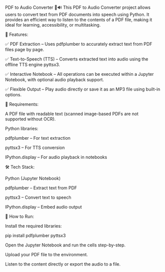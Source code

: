 PDF to Audio Converter 📄🔊
This PDF to Audio Converter project allows users to convert text from PDF documents into speech using Python. It provides an efficient way to listen to the contents of a PDF file, making it ideal for learning, accessibility, or multitasking.

📌 Features:

✅ PDF Extraction – Uses pdfplumber to accurately extract text from PDF files page by page.

✅ Text-to-Speech (TTS) – Converts extracted text into audio using the offline TTS engine pyttsx3.

✅ Interactive Notebook – All operations can be executed within a Jupyter Notebook, with optional audio playback support.

✅ Flexible Output – Play audio directly or save it as an MP3 file using built-in options.


📂 Requirements:

A PDF file with readable text (scanned image-based PDFs are not supported without OCR).

Python libraries:

pdfplumber – For text extraction

pyttsx3 – For TTS conversion

IPython.display – For audio playback in notebooks

🛠️ Tech Stack:

Python (Jupyter Notebook)

pdfplumber – Extract text from PDF

pyttsx3 – Convert text to speech

IPython.display – Embed audio output

🚀 How to Run:

Install the required libraries:

pip install pdfplumber pyttsx3

Open the Jupyter Notebook and run the cells step-by-step.

Upload your PDF file to the environment.

Listen to the content directly or export the audio to a file.
